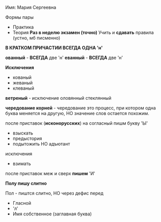 Имя: Мария Сергеевна

Формы пары
- Практика
- Теория
**Раз в неделю экзамен (точно)** 
Учить и **сдавать** правила (устно, мб писменно)

**В КРАТКОМ ПРИЧАСТИИ ВСЕГДА ОДНА 'н'**

**ованный** - **ВСЕГДА** две 'н'
**еванный** - **ВСЕГДА** две 'н'

**Исключения**
- кованый
- жеваный 
- клеваный

**ветреный** - исключение
оловянный стеклянный 

**чередование корней** - чередование это процесс, при котором одна буква меняется на другую, НО значение слов остается похожим.

после приставок (**исконорусских**) на согласный пишм букву 'Ы'
- взыскать
- предыстория
- подытожить
НО адъютант

исключения
- взимать

после приставок меж и сверх **пишем** 'И'

**Полу пишу слитно**

Пол - пиштся слитно, НО через дефис перед
- Гласной
- 'л'
- Имя собственное (заглавная буква)

